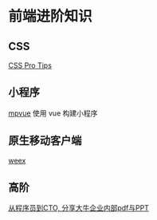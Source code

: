 # 前端进阶知识

## CSS

[CSS Pro Tips](https://github.com/AllThingsSmitty/css-protips)

## 小程序

[mpvue](https://github.com/Meituan-Dianping/mpvue) 使用 vue 构建小程序

## 原生移动客户端

[weex](https://weex.incubator.apache.org/cn/guide/index.html)


## 高阶
[从程序员到CTO, 分享大牛企业内部pdf与PPT](https://github.com/0voice/from_coder_to_expert)